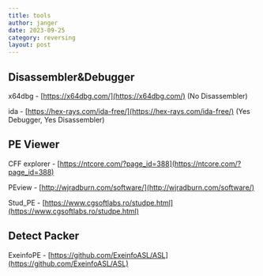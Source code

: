 ```yaml
---
title: tools
author: janger
date: 2023-09-25
category: reversing
layout: post
---
```



## Disassembler&Debugger

x64dbg - [https://x64dbg.com/](https://x64dbg.com/) (No Disassembler)

ida - [https://hex-rays.com/ida-free/](https://hex-rays.com/ida-free/) (Yes Debugger, Yes Disassembler)


## PE Viewer

CFF explorer - [https://ntcore.com/?page_id=388](https://ntcore.com/?page_id=388)

PEview - [http://wjradburn.com/software/](http://wjradburn.com/software/)

Stud_PE - [https://www.cgsoftlabs.ro/studpe.html](https://www.cgsoftlabs.ro/studpe.html)


## Detect Packer

ExeinfoPE - [https://github.com/ExeinfoASL/ASL](https://github.com/ExeinfoASL/ASL)

